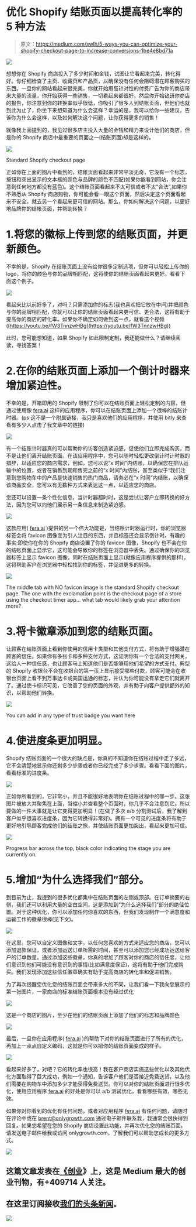 # 优化 Shopify 结账页面以提高转化率的 5 种方法

> 原文：<https://medium.com/swlh/5-ways-you-can-optimize-your-shopify-checkout-page-to-increase-conversions-1be4e8bd71a>

![](img/390cbe397a6006523ccdc9a043dd044f.png)

想想你在 Shopify 商店投入了多少时间和金钱，试图让它看起来完美，转化得好。你仔细检查了主页、收藏页和产品页，以确保没有任何会阻碍潜在顾客购买的东西。一旦你的网站看起来很完美，你就开始用高针对性的付费广告为你的商店带来大量的流量，你开始获得一些销售，一切看起来都很好。然后你开始钻研你商店的报告，你注意到你的转换率似乎很低，你吸引了很多人到结账页面，但他们也就到此为止了，你坐下来想知道为什么会这样？幸运的是，我可以给你一些建议，告诉你为什么会这样，以及如何解决这个问题，让你获得更多的销售！

就像我上面提到的，我见过很多店主投入大量的金钱和精力来设计他们的商店，但是你的 Shopify 商店中最重要的页面之一(结账页面)却是这样的。

![](img/05498aa21ffe00bed0c3c164ac69cd1f.png)

Standard Shopify checkout page

正如你在上面的图片中看到的，结帐页面看起来非常平淡无奇，它没有一个标志，按钮和突出显示的文本框的颜色与品牌的颜色不匹配(如果你能看到网站，你会注意到任何地方都没有蓝色)。这个结账页面看起来不太可信或者不太“合法”,如果你不熟悉从 Shopify 商店购物，你可能会看一眼这个页面，然后决定这个页面看起来不安全，就去另一个看起来更可信的网站。那么，你如何解决这个问题，以更好地品牌你的结帐页面，并帮助转换？

# 1.将您的徽标上传到您的结账页面，并更新颜色。

不幸的是，Shopify 在结账页面上没有给你很多定制选项，但你可以轻松上传你的 logo，将你的颜色与你的品牌相匹配，这将使你的结账页面看起来更好。看看下面这个例子。

![](img/7ffc0681f3ce45ca637d3ce6991f7f00.png)

看起来比以前好多了，对吗？只需添加你的标志(我也喜欢把它放在中间)并把颜色与你的品牌相匹配，你就可以让你的结账页面看起来更可信、更合法，这将有助于提高你的商店的转化率。如果你不确定如何做到这一点，就看这个视频([https://youtu.be/fW3TnnzwHBg](https://youtu.be/fW3TnnzwHBg))

此时，您可能想知道，如果 Shopify 如此限制定制，我还能做什么？请继续阅读，寻找答案！

# 2.在你的结账页面上添加一个倒计时器来增加紧迫性。

不幸的是，开箱即用的 Shopify 限制了你可以在结账页面上轻松定制的内容，但通过使用像 [fera.ai](http://bit.ly/feraaiapp) 这样的应用程序，你可以在结账页面上添加一个很棒的结账计时器。(ps 这不是一个附属链接，我只是喜欢他们的应用程序，并使用 bitly 来查看有多少人点击了我文章中的链接)

![](img/028e3b9f0a747d306a476551ca73525a.png)

有一个结账计时器真的可以帮助你的访客创造紧迫感，促使他们立即完成购买，而不是让他们离开结账页面。在该应用程序中，您可以随时轻松更改倒计时计时器的措辞，以适应您的商店需求，例如，您可以说“x 时间”内结账，以确保您在排队运输中的位置，或者在销售到期和售完之前的“x 时间”内结账，甚至类似于“我们注意到您购物车中的产品是快速销售的热门商品，请务必在“x 时间”内结账，以确保该商品安全，您可以有无数种方式来表达这一点，以适应您的商店。

您还可以设置一条个性化信息，当计时器超时时，这是尝试让客户立即转换的好方法，因为您可以向他们展示另一条信息来制造紧迫感。

![](img/c1b497dbb7f9adb9290367be64bf4cf2.png)

这款应用( [fera.ai](http://bit.ly/feraaiapp) )提供的另一个伟大功能是，当结账计时器运行时，你的浏览器标签会将 favicon 图像变为引人注目的东西，并且标签还会显示倒计时。有趣的事实:即使你在你的 Shopify 商店设置了你的 favicon 图像，Shopify 也不会在你的结账页面上显示它，这可能会导致你的标签在浏览器中丢失。通过确保你的浏览器标签上显示 favicon 图像，同时在结账页面上显示(就像应用程序提供的那样)，这将帮助客户在浏览器中轻松找到你的标签，并促进更多的转换。

![](img/6d15a0818ad20b58bbd43a9bbed52d79.png)

The middle tab with NO favicon image is the standard Shopify checkout page. The one with the exclamation point is the checkout page of a store using the checkout timer app… what tab would likely grab your attention more?

# 3.将卡徽章添加到您的结账页面。

让顾客在结账页面上看到你使用的信用卡类型和其他支付方式，将有助于增强潜在顾客的信任。如果你有多张卡和多种支付方式，这证明你有一个合法的支付网关，这给人一种信任感，也让顾客马上知道他们是否能够用他们希望的方式支付。典型的 Shopify 收银台不会在收银台的第一页上显示接受哪些付款，顾客可能会在收银台页面上看不到万事达卡或美国运通的标志，并认为你可能没有拿走它们就离开了。通过使卡标识可见，它改善了您的页面的外观，并有助于向客户提供额外的知识，以帮助他们转换。

![](img/186e3dbb3ac915992c9613f3e7f6f245.png)

You can add in any type of trust badge you want here

# 4.使进度条更加明显。

Shopify 结账页面的一个很大的缺点是，你真的不知道你在结账过程中走了多远，它不会清楚地显示你还剩多少步骤或者你已经完成了多少步骤。看看下面的图片，看看标准的进度条。

![](img/a706733ac8c233809c091933fb79eadf.png)

正如你所看到的，它非常小，并且不能很好地表明你在结账过程中的哪一步。这张图片被放大并聚焦在上面，当缩小并查看整个页面时，你几乎不会注意到它。所以要做的一件大事就是让它变得更加明显！(在做了多次 a/b 分割测试后，我了解到客户似乎很喜欢进度条，因为它转换得非常好)。拥有一个可见的进度条将有助于更好地引导顾客完成他们的结账之旅，并使结账页面更加突出，看起来更加可信。

![](img/9274e808304b3e511d4dd02f8766ec69.png)

Progress bar across the top, black color indicating the stage you are currently on.

# 5.增加“为什么选择我们”部分。

到目前为止，我提到的很多优化都集中在结账页面的左侧或顶部。在订单摘要的右侧，我们还可以利用大量的空白空间，这是添加到“为什么选择我们”部分的绝佳位置。对于这种优化，你可以添加任何你喜欢的东西，但我们发现制作一个满意度和运输工作的徽章很棒(见下文)。

![](img/bed1e1f85c95d0d5cdc549cc6bc64a0f.png)

在这里，您可以自定义图像和文字，以任何您喜欢的方式来适应您的商店，您可以添加退款保证，或者添加运送订单所需的时间，甚至可以添加您已经成功运送给客户的订单数量。通过添加这些徽章，你真的增加了顾客对你的商店的信任度，让他们意识到他们可能没有意识到的事情(比如满意度保证)，这将有助于他们完成购买。我们发现添加这些信任徽章确实有助于提高商店的转化率和促进销售。

为了再次提醒您优化您的结账页面会带来多大的不同，让我们看一下我向您展示的第一张图片，一家商店的标准结账页面根本没有经过优化

![](img/05498aa21ffe00bed0c3c164ac69cd1f.png)

这是一个商店的图片，至少在他们的结帐页面上添加了他们的标志和品牌颜色

![](img/7ffc0681f3ce45ca637d3ce6991f7f00.png)

最后，一旦你在应用程序( [fera.ai](http://bit.ly/feraaiapp) )的帮助下对你的结账页面进行了所有的优化，再加上一点点自定义编码，这就是你可以把你的结账页面变成的样子。

![](img/ac33a31b073a6c88c7f2f74f7de23f87.png)

看起来好多了，对吧？它的转化率也很高！我在客户商店实施这些优化以及其他优化方面取得了巨大成功，例如一个通知，告诉客户他们是否接近免费送货，以及他们需要在购物车中添加多少才能获得免费送货。你可以对你的结账页面进行很多优化，使用应用程序 [fera.ai](http://bit.ly/feraaiapp) 的好处是你可以 a/b 测试优化，看看哪些有效，哪些无效。

如果你对你看到的优化有任何问题，或者对应用程序 [fera.ai](http://bit.ly/feraaiapp) 有任何问题，请随时在评论中或在 brent@onlygrowth.com 通过电子邮件联系我，我通常会很快得到回复。如果您希望在您的 Shopify 商店设置此功能，并再次优化您的结账页面，请发送电子邮件给我或访问 onlygrowth.com，了解我们可以帮助您成长的更多方式。

[![](img/308a8d84fb9b2fab43d66c117fcc4bb4.png)](https://medium.com/swlh)

## 这篇文章发表在[《创业](https://medium.com/swlh)》上，这是 Medium 最大的创业刊物，有+409714 人关注。

## 在这里订阅接收[我们的头条新闻](http://growthsupply.com/the-startup-newsletter/)。

[![](img/b0164736ea17a63403e660de5dedf91a.png)](https://medium.com/swlh)